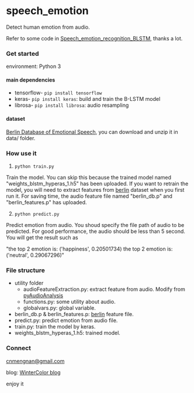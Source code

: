 # speech_emotion
Detect human emotion from audio.

Refer to some code in [Speech_emotion_recognition_BLSTM](https://github.com/RayanWang/Speech_emotion_recognition_BLSTM), thanks a lot.

### Get started

environment: Python 3

#### main dependencies

- tensorflow- `pip install tensorflow`
- keras- `pip install keras`: build and train the B-LSTM model
- librosa- `pip install librosa`: audio resampling

#### dataset

[Berlin Database of Emotional Speech](http://emodb.bilderbar.info/download/), you can download and unzip it in data/ folder.

### How use it

1. `python train.py`

Train the model. You can skip this because the trained model named "weights_blstm_hyperas_1.h5" has been uploaded. If you want to retrain the model, you will need to extract features from [berlin](http://emodb.bilderbar.info/download/) dataset when you first run it. For saving time, the audio feature file named "berlin_db.p" and "berlin_features.p" has uploaded.

2. `python predict.py`

Predict emotion from audio. You shoud specify the file path of audio to be predicted. For good performance, the audio should be less than 5 second. You will get the result such as 

"the top 2 emotion is: ('happiness', 0.20501734)
the top 2 emotion is: ('neutral', 0.29067296)"

### File structure

- utility folder
  - audioFeatureExtraction.py: extract feature from audio. Modify from [pyAudioAnalysis](https://github.com/tyiannak/pyAudioAnalysis)
  - functions.py: some utility about audio.
  - globalvars.py: global variable.
- berlin_db.p & berlin_features.p: [berlin](http://emodb.bilderbar.info/download/) feature  file.
- predict.py: predict emotion from audio file.
- train.py: train the model by keras.
- weights_blstm_hyperas_1.h5: trained model.

### Connect

[cnmengnan@gmail.com](mailto:cnmengnan@gmail.com)

blog: [WinterColor blog](http://www.cnblogs.com/mengnan/)

enjoy it